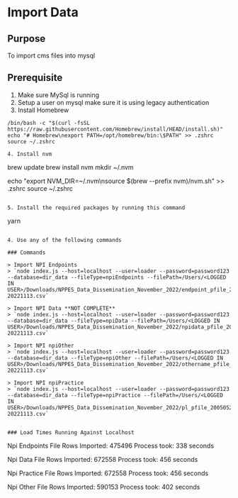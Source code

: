# Import Data

## Purpose
To import cms files into mysql

## Prerequisite
1. Make sure MySql is running
2. Setup a user on mysql make sure it is using legacy authentication
3. Install Homebrew
  ```
  /bin/bash -c "$(curl -fsSL https://raw.githubusercontent.com/Homebrew/install/HEAD/install.sh)"
  echo "# Homebrew\nexport PATH=/opt/homebrew/bin:\$PATH" >> .zshrc
  source ~/.zshrc

4. Install nvm
  ```
  brew update
  brew install nvm
  mkdir ~/.nvm

  echo "export NVM_DIR=~/.nvm\nsource \$(brew --prefix nvm)/nvm.sh" >> .zshrc
  source ~/.zshrc
  ```

5. Install the required packages by running this command
  ```
  yarn
  ```

4. Use any of the following commands

### Commands

> Import NPI Endpoints
> `node index.js --host=localhost --user=loader --password=password123 --database=dir_data --fileType=npiEndpoints --filePath=/Users/<LOGGED IN USER>/Downloads/NPPES_Data_Dissemination_November_2022/endpoint_pfile_20050523-20221113.csv`

> Import NPI Data **NOT COMPLETE**
> `node index.js --host=localhost --user=loader --password=password123 --database=dir_data --fileType=npiData --filePath=/Users/<LOGGED IN USER>/Downloads/NPPES_Data_Dissemination_November_2022/npidata_pfile_20050523-20221113.csv`

> Import NPI npiOther
> `node index.js --host=localhost --user=loader --password=password123 --database=dir_data --fileType=npiOther --filePath=/Users/<LOGGED IN USER>/Downloads/NPPES_Data_Dissemination_November_2022/othername_pfile_20050523-20221113.csv`

> Import NPI npiPractice
> `node index.js --host=localhost --user=loader --password=password123 --database=dir_data --fileType=npiPractice --filePath=/Users/<LOGGED IN USER>/Downloads/NPPES_Data_Dissemination_November_2022/pl_pfile_20050523-20221113.csv`


### Load Times Running Against Localhost
```
Npi Endpoints File
  Rows Imported: 475496
  Process took: 338 seconds

Npi Data File
  Rows Imported: 672558
  Process took: 456 seconds

Npi Practice File
  Rows Imported: 672558
  Process took: 456 seconds

Npi Other File
  Rows Imported: 590153
  Process took: 402 seconds

```